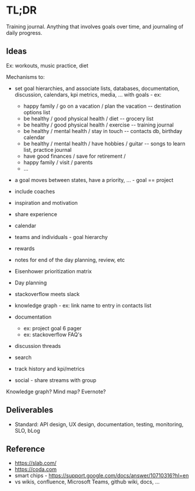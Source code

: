 # TL;DR

Training journal.  Anything that involves goals over time, and journaling of daily progress.

## Ideas

Ex: workouts, music practice, diet

Mechanisms to:

* set goal hierarchies, and associate lists, databases, documentation, discussion, calendars, kpi metrics, media, ... with goals - ex:
    - happy family / go on a vacation / plan the vacation -- destination options list
    - be healthy / good physical health / diet -- grocery list
    - be healthy / good physical health / exercise -- training journal
    - be healthy / mental health / stay in touch -- contacts db, birthday calendar
    - be healthy / mental health / have hobbies / guitar -- songs to learn list, practice journal
    - have good finances / save for retirement /
    - happy family / visit / parents
    - ...

* a goal moves between states, have a priority, ... - goal == project
* include coaches
* inspiration and motivation
* share experience
* calendar
* teams and individuals - goal hierarchy
* rewards
* notes for end of the day planning, review, etc
* Eisenhower prioritization matrix
* Day planning
* stackoverflow meets slack
* knowledge graph - ex: link name to entry in contacts list
* documentation 
    - ex: project goal 6 pager
    - ex: stackoverflow FAQ's
* discussion threads
* search
* track history and kpi/metrics
* social - share streams with group

Knowledge graph?  Mind map?  Evernote?


## Deliverables

* Standard: API design, UX design, documentation, testing, monitoring, SLO, bLog

## Reference

* https://slab.com/
* https://coda.com
* smart chips - https://support.google.com/docs/answer/10710316?hl=en
* vs wikis, confluence, Microsoft Teams, github wiki, docs, ...

